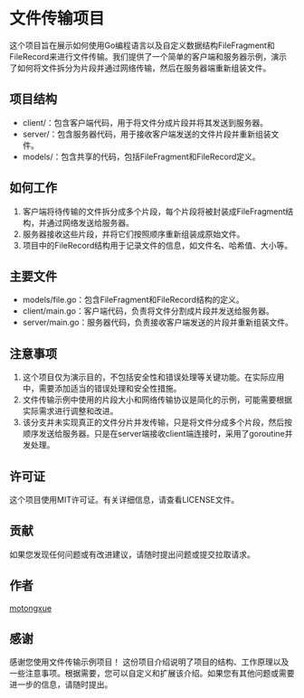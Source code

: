# 文件传输项目
这个项目旨在展示如何使用Go编程语言以及自定义数据结构FileFragment和FileRecord来进行文件传输。我们提供了一个简单的客户端和服务器示例，演示了如何将文件拆分为片段并通过网络传输，然后在服务器端重新组装文件。

## 项目结构
- client/：包含客户端代码，用于将文件分成片段并将其发送到服务器。
- server/：包含服务器代码，用于接收客户端发送的文件片段并重新组装文件。
- models/：包含共享的代码，包括FileFragment和FileRecord定义。
## 如何工作
1. 客户端将待传输的文件拆分成多个片段，每个片段将被封装成FileFragment结构，并通过网络发送给服务器。
2. 服务器接收这些片段，并将它们按照顺序重新组装成原始文件。
3. 项目中的FileRecord结构用于记录文件的信息，如文件名、哈希值、大小等。

## 主要文件
- models/file.go：包含FileFragment和FileRecord结构的定义。
- client/main.go：客户端代码，负责将文件分割成片段并发送给服务器。
- server/main.go：服务器代码，负责接收客户端发送的片段并重新组装文件。

## 注意事项
1. 这个项目仅为演示目的，不包括安全性和错误处理等关键功能。在实际应用中，需要添加适当的错误处理和安全性措施。 
2. 文件传输示例中使用的片段大小和网络传输协议是简化的示例，可能需要根据实际需求进行调整和改进。
3. 该分支并未实现真正的文件分片并发传输，只是将文件分成多个片段，然后按顺序发送给服务器。只是在server端接收client端连接时，采用了goroutine并发处理。

## 许可证
这个项目使用MIT许可证。有关详细信息，请查看LICENSE文件。

## 贡献
如果您发现任何问题或有改进建议，请随时提出问题或提交拉取请求。

## 作者
[motongxue](https://github.com/motongxue)
## 感谢
感谢您使用文件传输示例项目！
这份项目介绍说明了项目的结构、工作原理以及一些注意事项。根据需要，您可以自定义和扩展该介绍。如果您有其他问题或需要进一步的信息，请随时提出。